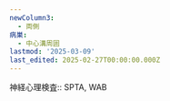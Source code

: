 ```yaml
---
newColumn3:
  - 両側
病巣:
  - 中心溝周囲
lastmod: '2025-03-09'
last_edited: 2025-02-27T00:00:00.000Z
---
```


神経心理検査:: SPTA, WAB
